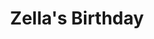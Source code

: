 ---
pid: pt38
title: Zella's Birthday
location_transcription: Next to a house
coordinates: "[-75.129424596428, 39.966298568465]"
zipcode: '19027'
gen_neighborhood: 
neighborhood: Elkins Park
outside_phl: 'Elkins Park PA '
age: '5'
age_range: "<6"
instagram: 
image_file_name: pt_38.jpg
proposal_transcription: 
topic: Unknown
topic_summary: '0'
type: Celebration
keywords_other: 
credit: Alex Celcis
image_labels: A tree. Three balloons. House.
twitter: 
facebook: 
permalink: "/monuments/pt38/"
layout: item-page
---